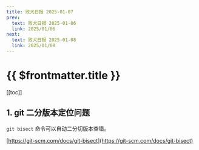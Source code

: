 ```yaml
---
title: 败犬日报 2025-01-07
prev:
  text: 败犬日报 2025-01-06
  link: 2025/01/06
next:
  text: 败犬日报 2025-01-08
  link: 2025/01/08
---
```


# {{ $frontmatter.title }}

[[toc]]

## 1. git 二分版本定位问题

`git bisect` 命令可以自动二分切版本查错。

[https://git-scm.com/docs/git-bisect](https://git-scm.com/docs/git-bisect)

